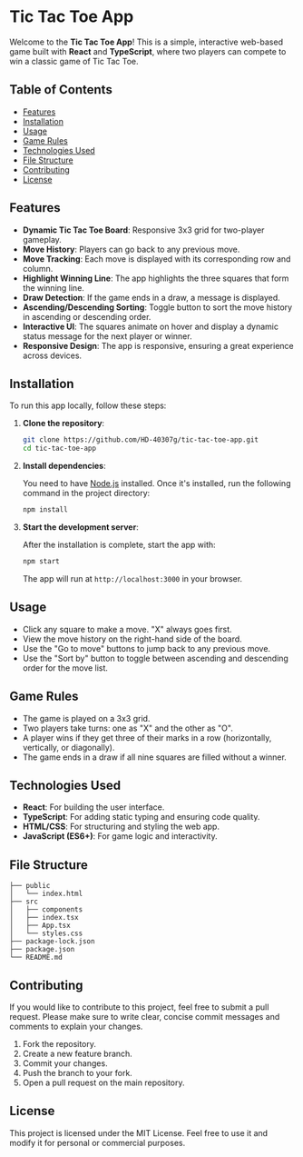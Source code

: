 # Tic Tac Toe App

Welcome to the **Tic Tac Toe App**! This is a simple, interactive web-based game built with **React** and **TypeScript**, where two players can compete to win a classic game of Tic Tac Toe.

## Table of Contents

- [Features](#features)
- [Installation](#installation)
- [Usage](#usage)
- [Game Rules](#game-rules)
- [Technologies Used](#technologies-used)
- [File Structure](#file-structure)
- [Contributing](#contributing)
- [License](#license)

## Features

- **Dynamic Tic Tac Toe Board**: Responsive 3x3 grid for two-player gameplay.
- **Move History**: Players can go back to any previous move.
- **Move Tracking**: Each move is displayed with its corresponding row and column.
- **Highlight Winning Line**: The app highlights the three squares that form the winning line.
- **Draw Detection**: If the game ends in a draw, a message is displayed.
- **Ascending/Descending Sorting**: Toggle button to sort the move history in ascending or descending order.
- **Interactive UI**: The squares animate on hover and display a dynamic status message for the next player or winner.
- **Responsive Design**: The app is responsive, ensuring a great experience across devices.

## Installation

To run this app locally, follow these steps:

1. **Clone the repository**:

   ```bash
   git clone https://github.com/HD-40307g/tic-tac-toe-app.git
   cd tic-tac-toe-app
   ```

2. **Install dependencies**:

   You need to have [Node.js](https://nodejs.org/) installed. Once it's installed, run the following command in the project directory:

   ```bash
   npm install
   ```

3. **Start the development server**:

   After the installation is complete, start the app with:

   ```bash
   npm start
   ```

   The app will run at `http://localhost:3000` in your browser.

## Usage

- Click any square to make a move. "X" always goes first.
- View the move history on the right-hand side of the board.
- Use the "Go to move" buttons to jump back to any previous move.
- Use the "Sort by" button to toggle between ascending and descending order for the move list.

## Game Rules

- The game is played on a 3x3 grid.
- Two players take turns: one as "X" and the other as "O".
- A player wins if they get three of their marks in a row (horizontally, vertically, or diagonally).
- The game ends in a draw if all nine squares are filled without a winner.

## Technologies Used

- **React**: For building the user interface.
- **TypeScript**: For adding static typing and ensuring code quality.
- **HTML/CSS**: For structuring and styling the web app.
- **JavaScript (ES6+)**: For game logic and interactivity.

## File Structure

```
├── public
│   └── index.html 
├── src
│   ├── components
│   ├── index.tsx
│   ├── App.tsx
│   └── styles.css   
├── package-lock.json
├── package.json
└── README.md
```

## Contributing

If you would like to contribute to this project, feel free to submit a pull request. Please make sure to write clear, concise commit messages and comments to explain your changes.

1. Fork the repository.
2. Create a new feature branch.
3. Commit your changes.
4. Push the branch to your fork.
5. Open a pull request on the main repository.

## License

This project is licensed under the MIT License. Feel free to use it and modify it for personal or commercial purposes.
